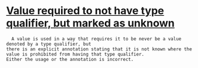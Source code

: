 # [Value required to not have type qualifier, but marked as unknown](https://spotbugs.readthedocs.io/en/latest/bugDescriptions.html#TQ_EXPLICIT_UNKNOWN_SOURCE_VALUE_REACHES_NEVER_SINK)

      A value is used in a way that requires it to be never be a value denoted by a type qualifier, but
    there is an explicit annotation stating that it is not known where the value is prohibited from having that type qualifier.
    Either the usage or the annotation is incorrect.